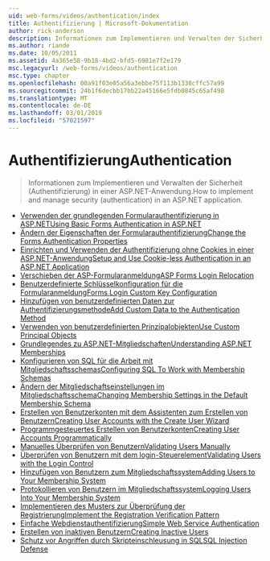 ```yaml
---
uid: web-forms/videos/authentication/index
title: Authentifizierung | Microsoft-Dokumentation
author: rick-anderson
description: Informationen zum Implementieren und Verwalten der Sicherheit (Authentifizierung) in einer ASP.NET-Anwendung.
ms.author: riande
ms.date: 10/05/2011
ms.assetid: 4a365e58-9b18-4bd2-bfd5-6981e7f2e179
msc.legacyurl: /web-forms/videos/authentication
msc.type: chapter
ms.openlocfilehash: 00a91f03e05a56a3ebbe75f113b1330cffc57a99
ms.sourcegitcommit: 24b1f6decbb17bb22a45166e5fdb0845c65af498
ms.translationtype: MT
ms.contentlocale: de-DE
ms.lasthandoff: 03/01/2019
ms.locfileid: "57021597"
---
```

<a name="authentication"></a><span data-ttu-id="6b6a8-103">Authentifizierung</span><span class="sxs-lookup"><span data-stu-id="6b6a8-103">Authentication</span></span>
====================
> <span data-ttu-id="6b6a8-104">Informationen zum Implementieren und Verwalten der Sicherheit (Authentifizierung) in einer ASP.NET-Anwendung.</span><span class="sxs-lookup"><span data-stu-id="6b6a8-104">How to implement and manage security (authentication) in an ASP.NET application.</span></span>


- [<span data-ttu-id="6b6a8-105">Verwenden der grundlegenden Formularauthentifizierung in ASP.NET</span><span class="sxs-lookup"><span data-stu-id="6b6a8-105">Using Basic Forms Authentication in ASP.NET</span></span>](using-basic-forms-authentication-in-aspnet.md)
- [<span data-ttu-id="6b6a8-106">Ändern der Eigenschaften der Formularauthentifizierung</span><span class="sxs-lookup"><span data-stu-id="6b6a8-106">Change the Forms Authentication Properties</span></span>](how-to-change-the-forms-authentication-properties.md)
- [<span data-ttu-id="6b6a8-107">Einrichten und Verwenden der Authentifizierung ohne Cookies in einer ASP.NET-Anwendung</span><span class="sxs-lookup"><span data-stu-id="6b6a8-107">Setup and Use Cookie-less Authentication in an ASP.NET Application</span></span>](how-to-setup-and-use-cookie-less-authentication-in-an-aspnet-application.md)
- [<span data-ttu-id="6b6a8-108">Verschieben der ASP-Formularanmeldung</span><span class="sxs-lookup"><span data-stu-id="6b6a8-108">ASP Forms Login Relocation</span></span>](asp-forms-login-relocation.md)
- [<span data-ttu-id="6b6a8-109">Benutzerdefinierte Schlüsselkonfiguration für die Formularanmeldung</span><span class="sxs-lookup"><span data-stu-id="6b6a8-109">Forms Login Custom Key Configuration</span></span>](forms-login-custom-key-configuration.md)
- [<span data-ttu-id="6b6a8-110">Hinzufügen von benutzerdefinierten Daten zur Authentifizierungsmethode</span><span class="sxs-lookup"><span data-stu-id="6b6a8-110">Add Custom Data to the Authentication Method</span></span>](add-custom-data-to-the-authentication-method.md)
- [<span data-ttu-id="6b6a8-111">Verwenden von benutzerdefinierten Prinzipalobjekten</span><span class="sxs-lookup"><span data-stu-id="6b6a8-111">Use Custom Principal Objects</span></span>](use-custom-principal-objects.md)
- [<span data-ttu-id="6b6a8-112">Grundlegendes zu ASP.NET-Mitgliedschaften</span><span class="sxs-lookup"><span data-stu-id="6b6a8-112">Understanding ASP.NET Memberships</span></span>](understanding-aspnet-memberships.md)
- [<span data-ttu-id="6b6a8-113">Konfigurieren von SQL für die Arbeit mit Mitgliedschaftsschemas</span><span class="sxs-lookup"><span data-stu-id="6b6a8-113">Configuring SQL To Work with Membership Schemas</span></span>](configuring-sql-to-work-with-membership-schemas.md)
- [<span data-ttu-id="6b6a8-114">Ändern der Mitgliedschaftseinstellungen im Mitgliedschaftsschema</span><span class="sxs-lookup"><span data-stu-id="6b6a8-114">Changing Membership Settings in the Default Membership Schema</span></span>](changing-membership-settings-in-the-default-membership-schema.md)
- [<span data-ttu-id="6b6a8-115">Erstellen von Benutzerkonten mit dem Assistenten zum Erstellen von Benutzern</span><span class="sxs-lookup"><span data-stu-id="6b6a8-115">Creating User Accounts with the Create User Wizard</span></span>](creating-user-accounts-with-the-create-user-wizard.md)
- [<span data-ttu-id="6b6a8-116">Programmgesteuertes Erstellen von Benutzerkonten</span><span class="sxs-lookup"><span data-stu-id="6b6a8-116">Creating User Accounts Programmatically</span></span>](creating-user-accounts-programmatically.md)
- [<span data-ttu-id="6b6a8-117">Manuelles Überprüfen von Benutzern</span><span class="sxs-lookup"><span data-stu-id="6b6a8-117">Validating Users Manually</span></span>](validating-users-manually.md)
- [<span data-ttu-id="6b6a8-118">Überprüfen von Benutzern mit dem login-Steuerelement</span><span class="sxs-lookup"><span data-stu-id="6b6a8-118">Validating Users with the Login Control</span></span>](validating-users-with-the-login-control.md)
- [<span data-ttu-id="6b6a8-119">Hinzufügen von Benutzern zum Mitgliedschaftssystem</span><span class="sxs-lookup"><span data-stu-id="6b6a8-119">Adding Users to Your Membership System</span></span>](adding-users-to-your-membership-system.md)
- [<span data-ttu-id="6b6a8-120">Protokollieren von Benutzern im Mitgliedschaftssystem</span><span class="sxs-lookup"><span data-stu-id="6b6a8-120">Logging Users Into Your Membership System</span></span>](logging-users-into-your-membership-system.md)
- [<span data-ttu-id="6b6a8-121">Implementieren des Musters zur Überprüfung der Registrierung</span><span class="sxs-lookup"><span data-stu-id="6b6a8-121">Implement the Registration Verification Pattern</span></span>](implement-the-registration-verification-pattern.md)
- [<span data-ttu-id="6b6a8-122">Einfache Webdienstauthentifizierung</span><span class="sxs-lookup"><span data-stu-id="6b6a8-122">Simple Web Service Authentication</span></span>](simple-web-service-authentication.md)
- [<span data-ttu-id="6b6a8-123">Erstellen von inaktiven Benutzern</span><span class="sxs-lookup"><span data-stu-id="6b6a8-123">Creating Inactive Users</span></span>](creating-inactive-users.md)
- [<span data-ttu-id="6b6a8-124">Schutz vor Angriffen durch Skripteinschleusung in SQL</span><span class="sxs-lookup"><span data-stu-id="6b6a8-124">SQL Injection Defense</span></span>](sql-injection-defense.md)
